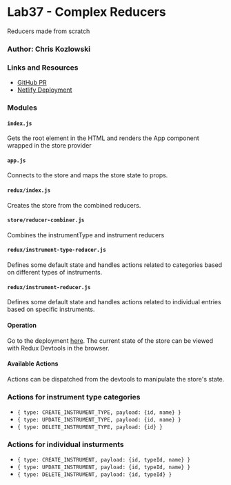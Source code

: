 # Lab37 - Complex Reducers

Reducers made from scratch

### Author: Chris Kozlowski

### Links and Resources

- [GitHub PR]()
- [Netlify Deployment]()

### Modules

#### `index.js`

Gets the root element in the HTML and renders the App component wrapped in the store provider

#### `app.js`

Connects to the store and maps the store state to props.

#### `redux/index.js`

Creates the store from the combined reducers.

#### `store/reducer-combiner.js`

Combines the instrumentType and instrument reducers

#### `redux/instrument-type-reducer.js`

Defines some default state and handles actions related to categories based on different types of instruments.

#### `redux/instrument-reducer.js`

Defines some default state and handles actions related to individual entries based on specific instruments.

#### Operation

Go to the deployment [here]().  The current state of the store can be viewed with Redux Devtools in the browser.

#### Available Actions
Actions can be dispatched from the devtools to manipulate the store's state.
### Actions for instrument type categories
* `{
  type: CREATE_INSTRUMENT_TYPE,
  payload: {id, name}
}`
* `{
  type: UPDATE_INSTRUMENT_TYPE,
  payload: {id, name}
}`
* `{
  type: DELETE_INSTRUMENT_TYPE,
  payload: {id}
}`

### Actions for individual insturments
* `{
  type: CREATE_INSTRUMENT,
  payload: {id, typeId, name}
}`
* `{
  type: UPDATE_INSTRUMENT,
  payload: {id, typeId, name}
}`
* `{
  type: DELETE_INSTRUMENT,
  payload: {id, typeId}
}`